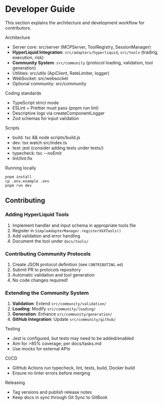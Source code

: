 # Developer Guide

This section explains the architecture and development workflow for contributors.

Architecture

- Server core: src/server (MCPServer, ToolRegistry, SessionManager)
- **HyperLiquid Integration**: `src/adapters/hyperliquid`, `src/tools` (trading, execution, risk)
- **Community System**: `src/community` (protocol loading, validation, tool generation)
- Utilities: src/utils (ApiClient, RateLimiter, logger)
- WebSocket: src/websocket
- Optional community: src/community

Coding standards

- TypeScript strict mode
- ESLint + Prettier must pass (pnpm run lint)
- Descriptive logs via createComponentLogger
- Zod schemas for input validation

Scripts

- build: tsc && node scripts/build.js
- dev: tsx watch src/index.ts
- test: jest (consider adding tests under tests/)
- typecheck: tsc --noEmit
- lint/lint:fix

Running locally

```
pnpm install
cp .env.example .env
pnpm run dev
```

## Contributing

### Adding HyperLiquid Tools

1. Implement handler and input schema in appropriate tools file
2. Register in `SimpleAdapterManager.registerXXXTools()`
3. Add validation and error handling
4. Document the tool under `docs/tools/`

### Contributing Community Protocols

1. Create JSON protocol definition (see `CONTRIBUTING.md`)
2. Submit PR to protocols repository
3. Automatic validation and tool generation
4. No code changes required!

### Extending the Community System

1. **Validation**: Extend `src/community/validation/`
2. **Loading**: Modify `src/community/loading/`
3. **Generation**: Enhance `src/community/generation/`
4. **GitHub Integration**: Update `src/community/github/`

Testing

- Jest is configured, but tests may need to be added/enabled
- Aim for >85% coverage; per docs/tasks.md
- Use mocks for external APIs

CI/CD

- GitHub Actions run typecheck, lint, tests, build, Docker build
- Ensure no linter errors before merging

Releasing

- Tag versions and publish release notes
- Keep docs in sync through Git Sync to GitBook
